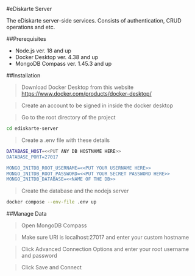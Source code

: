 #eDiskarte Server

The eDiskarte server-side services. Consists of authentication, CRUD operations and etc.

##Prerequisites
- Node.js ver. 18 and up
- Docker Desktop ver. 4.38 and up
- MongoDB Compass ver. 1.45.3 and up



##Installation

> Download Docker Desktop from this website https://www.docker.com/products/docker-desktop/
 
> Create an account to be signed in inside the docker desktop

> Go to the root directory of the project

```bash
cd ediskarte-server
```
> Create a .env file with these details

```bash
DATABASE_HOST=<<PUT ANY DB HOSTNAME HERE>>
DATABASE_PORT=27017

MONGO_INITDB_ROOT_USERNAME=<<PUT YOUR USERNAME HERE>>
MONGO_INITDB_ROOT_PASSWORD=<<PUT YOUR SECRET PASSWORD HERE>>
MONGO_INITDB_DATABASE=<<NAME OF THE DB>>
```

> Create the database and the nodejs server

```bash
docker compose --env-file .env up
```
##Manage Data

> Open MongoDB Compass

> Make sure URI is localhost:27017 and enter your custom hostname

> Click Advanced Connection Options and enter your root username and password

> Click Save and Connect 
